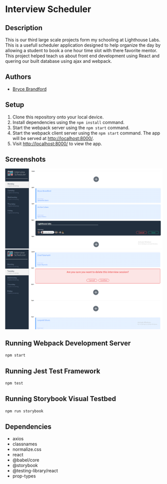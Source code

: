 # Interview Scheduler

## Description

This is our third large scale projects form my schooling at Lighthouse Labs. This is a usefull scheduler application designed to help organize the day by allowing a student to book a one hour time slot with there favorite mentor. This project helped teach us about front end development using React and quering our built database using ajax and webpack.   

## Authors
- [Bryce Brandford](https://github.com/BBrandford11)


## Setup
1. Clone this repository onto your local device.
2. Install dependencies using the `npm install` command.
3. Start the webpack server using the `npm start` command. 
4. Start the webpack client server using the `npm start` command. The app will be served at <http://localhost:8000/>.
5. Visit <http://localhost:8000/> to view the app.


## Screenshots
!["screenshot of creating a appointment."](https://github.com/BBrandford11/scheduler/blob/master/Img/overall%201.png)
!["screenshot of deleting a appointment"](https://github.com/BBrandford11/scheduler/blob/master/Img/delete.png)


## Running Webpack Development Server

```sh
npm start
```

## Running Jest Test Framework

```sh
npm test
```

## Running Storybook Visual Testbed

```sh
npm run storybook
```

## Dependencies

- axios
- classnames
- normalize.css
- react
- @babel/core
- @storybook
- @testing-library/react
- prop-types
